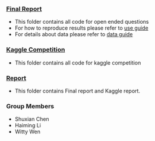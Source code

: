 ### [**Final Report**](./final_report/)
- This folder contains all code for open ended questions
- For how to reproduce results please refer to [use guide](./final_report/use_guide.md)
- For details about data please refer to [data guide](./final_report/data_guide.md)

### [**Kaggle Competition**](./kaggle/)
- This folder contains all code for kaggle competition

### [**Report**](./report/)
- This folder contains Final report and Kaggle report.

### **Group Members**
- Shuxian Chen
- Haiming Li
- Witty Wen
